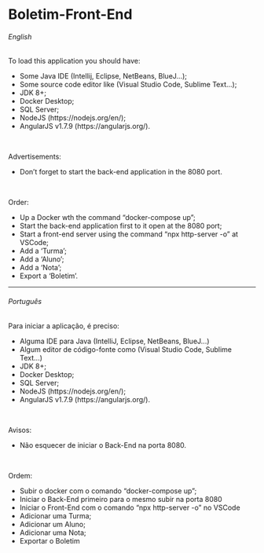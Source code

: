 # Boletim-Front-End

<h6>English</h6>

<div>
    <p>To load this application you should have:</p>
  <ul>
    <li>Some Java IDE (Intellij, Eclipse, NetBeans, BlueJ...);</li>
    <li>Some source code editor like (Visual Studio Code, Sublime Text...);</li>
    <li>JDK 8+;</li>
    <li>Docker Desktop;</li>
    <li>SQL Server;</li>
    <li>NodeJS (https://nodejs.org/en/);</li>
    <li>AngularJS v1.7.9 (https://angularjs.org/).</li>
  </ul>
</div>

<br>

<div>
  <p>Advertisements:</p>
    <ul>
      <li>Don’t forget to start the back-end application in the 8080 port.</li>
</div>

<br>

<div>
  <p>Order:</p>
      <ul>     
    <li>Up a Docker wth the command “docker-compose up”;</li>
    <li>Start the back-end application first to it open at the 8080 port;</li>
    <li>Start a front-end server using the command “npx http-server -o” at VSCode;</li>
    <li>Add a ‘Turma’; </li>
    <li>Add a ‘Aluno’;</li>
    <li>Add a ‘Nota’; </li>
    <li>Export a ‘Boletim’.</li>
      </ul>
</div>

<hr>

<h6>Português</h6>


<div>
    <p>Para iniciar a aplicação, é preciso:</p>
  <ul>
    <li>Alguma IDE para Java (IntelliJ, Eclipse, NetBeans, BlueJ...)</li>
    <li>Algum editor de código-fonte como (Visual Studio Code, Sublime Text...)</li>
    <li>JDK 8+;</li>
    <li>Docker Desktop;</li>
    <li>SQL Server;</li>
    <li>NodeJS (https://nodejs.org/en/);</li>
    <li>AngularJS v1.7.9 (https://angularjs.org/).</li>
  </ul>
</div>

<br>

<div>
  <p>Avisos:</p>
    <ul>
      <li>Não esquecer de iniciar o Back-End na porta 8080.</li>
</div>

<br>

<div>
  <p>Ordem:</p>
      <ul>     
    <li>Subir o docker com o comando “docker-compose up”;</li>
    <li>Iniciar o Back-End primeiro para o mesmo subir na porta 8080</li>
    <li>Iniciar o Front-End com o comando “npx http-server -o” no VSCode</li>
    <li>Adicionar uma Turma;</li>
    <li>Adicionar um Aluno;</li>
    <li>Adicionar uma Nota;</li>
    <li>Exportar o Boletim</li>
      </ul>
</div>


